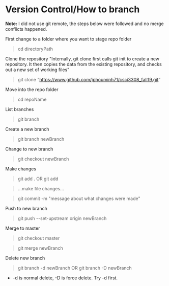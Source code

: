 # Version Control/How to branch

**Note:** I did not use git remote, the steps below were followed and no merge conflicts happened.

First change to a folder where you want to stage repo folder
> cd directoryPath

Clone the repository
"Internally, git clone first calls git init to create a new repository. It then copies the data from the existing repository, and checks out a new set of working files"
> git clone "https://www.github.com/jphouminh71/csci3308_fall19.git"

Move into the repo folder
> cd repoName

List branches
> git branch

Create a new branch
> git branch newBranch

Change to new branch
> git checkout newBranch

Make changes
> git add . OR git add <files changed>
  
> ...make file changes...
  
> git commit -m "message about what changes were made"

Push to new branch
> git push --set-upstream origin newBranch

Merge to master
> git checkout master

> git merge newBranch

Delete new branch
> git branch -d newBranch
OR
> git branch -D newBranch

* -d is normal delete, -D is force delete. Try -d first.
